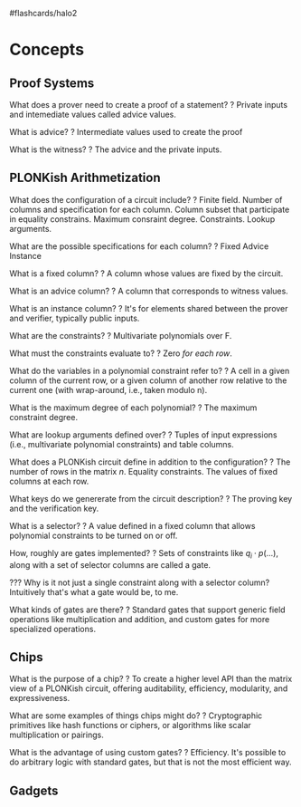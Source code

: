 #flashcards/halo2

# Concepts

## Proof Systems

What does a prover need to create a proof of a statement?
?
Private inputs and intemediate values called advice values.
<!--SR:2022-11-01,14,230-->

What is advice?
?
Intermediate values used to create the proof
<!--SR:2022-12-06,90,270-->

What is the witness?
?
The advice and the private inputs.
<!--SR:2023-02-19,145,290-->

## PLONKish Arithmetization

What does the configuration of a circuit include?
?
Finite field.
Number of columns and specification for each column.
Column subset that participate in equality constrains.
Maximum consraint degree.
Constraints.
Lookup arguments.
<!--SR:2022-11-12,38,170-->

What are the possible specifications for each column?
?
Fixed
Advice
Instance
<!--SR:2023-01-03,77,210-->

What is a fixed column?
?
A column whose values are fixed by the circuit.
<!--SR:2023-03-14,160,290-->

What is an advice column?
?
A column that corresponds to witness values.
<!--SR:2022-10-19,58,250-->

What is an instance column?
?
It's for elements shared between the prover and verifier, typically public inputs.
<!--SR:2023-02-10,115,230-->

What are the constraints?
?
Multivariate polynomials over F.
<!--SR:2023-01-24,126,290-->

What must the constraints evaluate to?
?
Zero *for each row*.
<!--SR:2023-03-01,134,250-->

What do the variables in a polynomial constraint refer to?
?
A cell in a given column of the current row, or a given column of another row relative to the current one (with wrap-around, i.e., taken modulo n).
<!--SR:2022-11-26,74,230-->

What is the maximum degree of each polynomial?
?
The maximum constraint degree.
<!--SR:2022-11-13,73,250-->

What are lookup arguments defined over?
?
Tuples of input expressions (i.e., multivariate polynomial constraints) and table columns.
<!--SR:2022-10-30,12,130-->

What does a PLONKish circuit define in addition to the configuration?
?
The number of rows in the matrix $n$.
Equality constraints.
The values of fixed columns at each row.
<!--SR:2022-10-31,13,130-->

What keys do we genererate from the circuit description?
?
The proving key and the verification key.
<!--SR:2023-01-14,115,270-->

What is a selector?
?
A value defined in a fixed column that allows polynomial constraints to be turned on or off.
<!--SR:2022-10-26,69,290-->

How, roughly are gates implemented?
?
Sets of constraints like $q_i \cdot p(...)$, along with a set of selector columns are called a gate.
<!--SR:2022-11-06,74,270-->

??? Why is it not just a single constraint along with a selector column? Intuitively that's what a gate would be, to me.

What kinds of gates are there?
?
Standard gates that support generic field operations like multiplication and addition, and custom gates for more specialized operations.
<!--SR:2022-11-04,30,270-->

## Chips

What is the purpose of a chip?
?
To create a higher level API than the matrix view of a PLONKish circuit, offering auditability, efficiency, modularity, and expressiveness.
<!--SR:2023-02-02,127,270-->

What are some examples of things chips might do?
?
Cryptographic primitives like hash functions or ciphers, or algorithms like scalar multiplication or pairings.
<!--SR:2022-11-01,63,250-->

What is the advantage of using custom gates?
?
Efficiency. It's possible to do arbitrary logic with standard gates, but that is not the most efficient way.
<!--SR:2022-10-24,27,270-->

## Gadgets